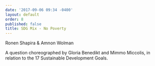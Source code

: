 ```yaml
---
date: '2017-09-06 09:34 -0400'
layout: default
order: 8
published: false
title: SDG Mix - No Poverty
---
```

Ronen Shapira & Amnon Wolman

A question choreographed by Gloria Benedikt and Mimmo Miccolis, in relation to the 17 Sustainable Development Goals.
